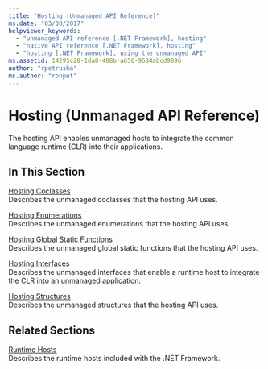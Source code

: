 ```yaml
---
title: "Hosting (Unmanaged API Reference)"
ms.date: "03/30/2017"
helpviewer_keywords: 
  - "unmanaged API reference [.NET Framework], hosting"
  - "native API reference [.NET Framework], hosting"
  - "hosting [.NET Framework], using the unmanaged API"
ms.assetid: 14295c28-1da8-408b-a656-9584abcd9896
author: "rpetrusha"
ms.author: "ronpet"
---
```

# Hosting (Unmanaged API Reference)
The hosting API enables unmanaged hosts to integrate the common language runtime (CLR) into their applications.  
  
## In This Section  
 [Hosting Coclasses](../../../../docs/framework/unmanaged-api/hosting/hosting-coclasses.md)  
 Describes the unmanaged coclasses that the hosting API uses.  
  
 [Hosting Enumerations](../../../../docs/framework/unmanaged-api/hosting/hosting-enumerations.md)  
 Describes the unmanaged enumerations that the hosting API uses.  
  
 [Hosting Global Static Functions](../../../../docs/framework/unmanaged-api/hosting/hosting-global-static-functions.md)  
 Describes the unmanaged global static functions that the hosting API uses.  
  
 [Hosting Interfaces](../../../../docs/framework/unmanaged-api/hosting/hosting-interfaces.md)  
 Describes the unmanaged interfaces that enable a runtime host to integrate the CLR into an unmanaged application.  
  
 [Hosting Structures](../../../../docs/framework/unmanaged-api/hosting/hosting-structures.md)  
 Describes the unmanaged structures that the hosting API uses.  
  
## Related Sections  
 [Runtime Hosts](http://msdn.microsoft.com/library/99d9246a-b994-4fe5-985c-8588d1d59998)  
 Describes the runtime hosts included with the .NET Framework.
